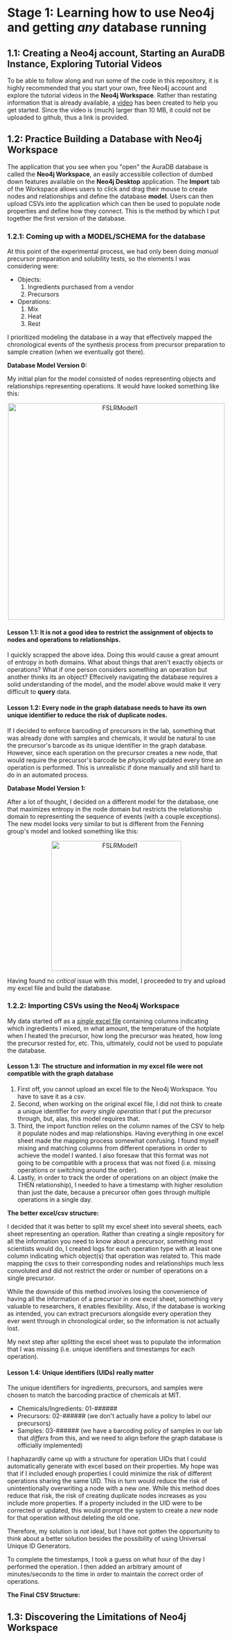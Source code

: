# Stage 1: Learning how to use Neo4j and getting _any_ database running
## 1.1: Creating a Neo4j account, Starting an AuraDB Instance, Exploring Tutorial Videos
To be able to follow along and run some of the code in this repository, it is highly recommended that you start your own, free Neo4j account and explore the tutorial videos in the **Neo4j Workspace**.  Rather than restating information that is already available, a [video](https://www.dropbox.com/scl/fi/vrilgctb5i738j1swkg98/StartingNeo4j.mov?rlkey=9o3db4bwy757o5k6hu76n5pbd&dl=0) has been created to help you get started. Since the video is (much) larger than 10 MB, it could not be uploaded to github, thus a link is provided.

## 1.2: Practice Building a Database with Neo4j Workspace
The application that you see when you "open" the AuraDB database is called the **Neo4j Workspace**, an easily accessible collection of dumbed down features available on the **Neo4j Desktop** application. The **Import** tab of the Workspace allows users to click and drag their mouse to create  nodes and relationships and define the database **model**. Users can then upload CSVs into the application which can then be used to populate node properties and define how they connect.  This is the method by which I put together the first version of the database.

### 1.2.1: Coming up with a MODEL/SCHEMA for the database
At this point of the experimental process, we had only been doing _manual_ precursor preparation and solubility tests, so the elements I was considering were:
* Objects:
  1. Ingredients purchased from a vendor
  2. Precursors
* Operations:
  1. Mix
  2. Heat
  3. Rest

I prioritized modeling the database in a way that effectively mapped the chronological events of the synthesis process from precursor preparation to sample creation (when we eventually got there).

**Database Model Version 0:**
 
My initial plan for the model consisted of nodes representing objects and relationships representing operations.  It would have looked something like this:
<p align="center">
<img  width="500" alt="FSLRModel1" src="https://github.com/lteresah/AMLS-GraphDatabase/assets/165841286/1ac1748a-b465-4443-a365-aedf333f99ea">
</p>
 
#### Lesson 1.1: It is not a good idea to restrict the assignment of objects to nodes and operations to relationships.
I quickly scrapped the above idea. Doing this would cause a great amount of entropy in both domains. What about things that aren't exactly objects or operations? What if one person considers something an operation but another thinks its an object? Effecively navigating the database requires a solid understanding of the model, and the model above would make it very difficult to **query** data.

#### Lesson 1.2: Every node in the graph database needs to have its own unique identifier to reduce the risk of duplicate nodes.
If I decided to enforce barcoding of precursors in the lab, something that was already done with samples and chemicals, it would be natural to use the precursor's barcode as its unique identifier in the graph database. However, since each operation on the precursor creates a new node, that would require the precursor's barcode be _physically_ updated every time an operation is performed. This is unrealistic if done manually and still hard to do in an automated process.

**Database Model Version 1:**

After a lot of thought, I decided on a different model for the database, one that maximizes entropy in the node domain but restricts the relationship domain to representing the sequence of events (with a couple exceptions).  The new model looks very similar to but is different from the Fenning group's model and looked something like this:

<p align="center">
<img width="300" alt="FSLRModel1" src="https://github.com/lteresah/AMLS-GraphDatabase/assets/165841286/ed927354-6721-4325-8b5f-16805bbce938">
</p>

Having found no _critical_ issue with this model, I proceeded to try and upload my excel file and build the database.

### 1.2.2: Importing CSVs using the Neo4j Workspace

My data started off as a [_single_ excel file]() containing columns indicating which ingredients I mixed, in what amount, the temperature of the hotplate when I heated the precursor, how long the precursor was heated, how long the precursor rested for, etc.  This, ultimately, could not be used to populate the database.

#### Lesson 1.3: The structure and information in my excel file were not compatible with the graph database
1. First off, you cannot upload an excel file to the Neo4j Workspace. You have to save it as a csv.
2. Second, when working on the original excel file, I did not think to create a unique identifier for _every single operation_ that I put the precursor through, but, alas, this model requires that.
3. Third, the import function relies on the column names of the CSV to help it populate nodes and map relationships. Having everything in one excel sheet made the mapping process somewhat confusing. I found myself mixing and matching columns from different operations in order to achieve the model I wanted. I also foresaw that this format was not going to be compatible with a process that was not fixed (i.e. missing operations or switching around the order).
4. Lastly, in order to track the order of operations on an object (make the THEN relationship), I needed to have a timestamp with higher resolution than just the date, because a precursor often goes through multiple operations in a single day.

**The better excel/csv structure:**

I decided that it was better to split my excel sheet into several sheets, each sheet representing an operation. Rather than creating a single repository for all the information you need to know about a precursor, something most scientists would do, I created logs for each operation type with at least one column indicating which object(s) that operation was related to. This made mapping the csvs to their corresponding nodes and relationships much less convoluted and did not restrict the order or number of operations on a single precursor.

While the downside of this method involves losing the convenience of having all the information of a precursor in one excel sheet, something very valuable to researchers, it enables flexibility. Also, if the database is working as intended, you can extract precursors alongside every operation they ever went through in chronological order, so the information is not actually lost.

My next step after splitting the excel sheet was to populate the information that I was missing (i.e. unique identifiers and timestamps for each operation).

#### Lesson 1.4: Unique identifiers (UIDs) really matter
The unique identifiers for ingredients, precursors, and samples were chosen to match the barcoding practice of chemicals at MIT.
- Chemicals/Ingredients: 01-######
- Precursors: 02-###### (we don't actually have a policy to label our precursors)
- Samples: 03-###### (we have a barcoding policy of samples in our lab that _differs_ from this, and we need to align before the graph database is officially implemented)
  
I haphazardly came up with a structure for operation UIDs that I could automatically generate with excel based on their properties. My hope was that if I included enough properties I could minimize the risk of different operations sharing the same UID. This in turn would reduce the risk of unintentionally overwriting a node with a new one. While this method does reduce that risk, the risk of creating duplicate nodes increases as you include more properties. If a property included in the UID were to be corrected or updated, this would prompt the system to create a _new_ node for that operation without deleting the old one.

Therefore, my solution is _not_ ideal, but I have not gotten the opportunity to think about a better solution besides the possibility of using Universal Unique ID Generators.

To complete the timestamps, I took a guess on what hour of the day I performed the operation. I then added an arbitrary amount of minutes/seconds to the time in order to maintain the correct order of operations.

**The Final CSV Structure:**

## 1.3: Discovering the Limitations of Neo4j Workspace
